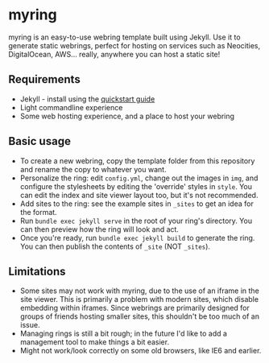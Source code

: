 # myring
myring is an easy-to-use webring template built using Jekyll. Use it to generate static webrings, perfect for hosting on services such as Neocities, DigitalOcean, AWS... really, anywhere you can host a static site!

## Requirements
- Jekyll - install using the [quickstart guide](https://jekyllrb.com/docs/)
- Light commandline experience
- Some web hosting experience, and a place to host your webring

## Basic usage
- To create a new webring, copy the template folder from this repository and rename the copy to whatever you want.
- Personalize the ring: edit `config.yml`, change out the images in `img`, and configure the stylesheets by editing the 'override' styles in `style`. You can edit the index and site viewer layout too, but it's not recommended.
- Add sites to the ring: see the example sites in `_sites` to get an idea for the format.
- Run `bundle exec jekyll serve` in the root of your ring's directory. You can then preview how the ring will look and act.
- Once you're ready, run `bundle exec jekyll build` to generate the ring. You can then publish the contents of `_site` (NOT `_sites`).

## Limitations
- Some sites may not work with myring, due to the use of an iframe in the site viewer. This is primarily a problem with modern sites, which disable embedding within iframes. Since webrings are primarily designed for groups of friends hosting smaller sites, this shouldn't be too much of an issue.
- Managing rings is still a bit rough; in the future I'd like to add a management tool to make things a bit easier.
- Might not work/look correctly on some old browsers, like IE6 and earlier.